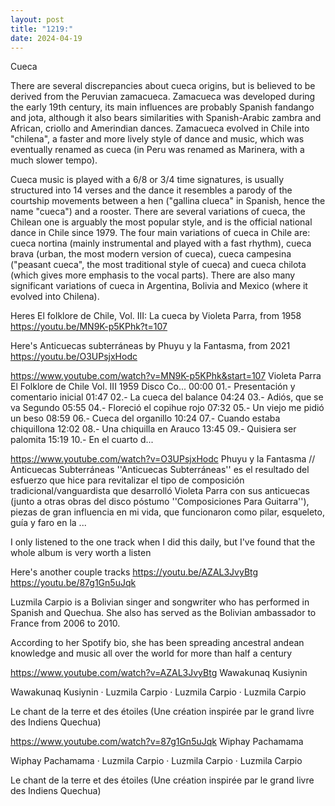 ```yaml
---
layout: post
title: "1219:"
date: 2024-04-19
---
```


Cueca

There are several discrepancies about cueca origins, but is believed to be derived from the Peruvian zamacueca. Zamacueca was developed during the early 19th century, its main influences are probably Spanish fandango and jota, although it also bears similarities with Spanish-Arabic zambra and African, criollo and Amerindian dances. Zamacueca evolved in Chile into "chilena", a faster and more lively style of dance and music, which was eventually renamed as cueca (in Peru was renamed as Marinera, with a much slower tempo).

Cueca music is played with a 6/8 or 3/4 time signatures, is usually structured into 14 verses and the dance it resembles a parody of the courtship movements between a hen ("gallina clueca" in Spanish, hence the name "cueca") and a rooster. There are several variations of cueca, the Chilean one is arguably the most popular style, and is the official national dance in Chile since 1979. The four main variations of cueca in Chile are: cueca nortina (mainly instrumental and played with a fast rhythm), cueca brava (urban, the most modern version of cueca), cueca campesina ("peasant cueca", the most traditional style of cueca) and cueca chilota (which gives more emphasis to the vocal parts). There are also many significant variations of cueca in Argentina, Bolivia and Mexico (where it evolved into Chilena). 

Heres El folklore de Chile, Vol. III: La cueca by Violeta Parra, from 1958
https://youtu.be/MN9K-p5KPhk?t=107

Here's Anticuecas subterráneas by Phuyu y la Fantasma, from 2021
https://youtu.be/O3UPsjxHodc

https://www.youtube.com/watch?v=MN9K-p5KPhk&start=107
Violeta Parra     El Folklore de Chile Vol. III    1959    Disco Co...
00:00 01.- Presentación y comentario inicial
01:47 02.- La cueca del balance
04:24 03.- Adiós, que se va Segundo
05:55 04.- Floreció el copihue rojo
07:32 05.- Un viejo me pidió un beso
08:59 06.- Cueca del organillo
10:24 07.- Cuando estaba chiquillona
12:02 08.- Una chiquilla en Arauco
13:45 09.- Quisiera ser palomita
15:19 10.- En el cuarto d...

https://www.youtube.com/watch?v=O3UPsjxHodc
Phuyu y la Fantasma // Anticuecas Subterráneas
''Anticuecas Subterráneas'' es el resultado del esfuerzo que hice para revitalizar el tipo de composición tradicional/vanguardista que desarrolló Violeta Parra con sus anticuecas (junto a otras obras del disco póstumo ''Composiciones Para Guitarra''), piezas de gran influencia en mi vida, que funcionaron como pilar, esqueleto, guía y faro en la ...


I only listened to the one track when I did this daily, but I've found that the whole album is very worth a listen

Here's another couple tracks
https://youtu.be/AZAL3JvyBtg
https://youtu.be/87g1Gn5uJqk

Luzmila Carpio is a Bolivian singer and songwriter who has performed in Spanish and Quechua. She also has served as the Bolivian ambassador to France from 2006 to 2010.

According to her Spotify bio, she has been spreading ancestral andean knowledge and music all over the world for more than half a century

https://www.youtube.com/watch?v=AZAL3JvyBtg
Wawakunaq Kusiynin

Wawakunaq Kusiynin · Luzmila Carpio · Luzmila Carpio · Luzmila Carpio

Le chant de la terre et des étoiles (Une création inspirée par le grand livre des Indiens Quechua)




https://www.youtube.com/watch?v=87g1Gn5uJqk
Wiphay Pachamama

Wiphay Pachamama · Luzmila Carpio · Luzmila Carpio · Luzmila Carpio

Le chant de la terre et des étoiles (Une création inspirée par le grand livre des Indiens Quechua)
